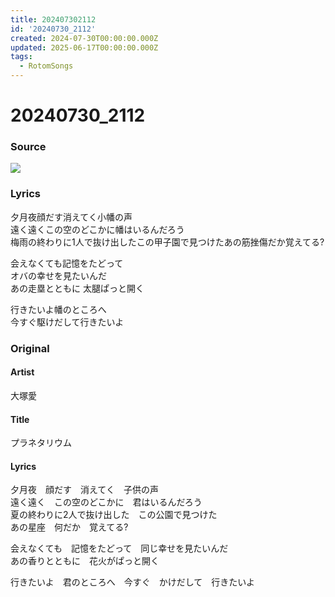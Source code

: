 ```yaml
---
title: 202407302112
id: '20240730_2112'
created: 2024-07-30T00:00:00.000Z
updated: 2025-06-17T00:00:00.000Z
tags:
  - RotomSongs
---
```

# 20240730_2112

### Source

![](https://x.com/Starlystrongest/status/1818258395738321162)

### Lyrics

夕月夜顔だす消えてく小幡の声  
遠く遠くこの空のどこかに幡はいるんだろう  
梅雨の終わりに1人で抜け出したこの甲子園で見つけたあの筋挫傷だか覚えてる?  

会えなくても記憶をたどって  
オバの幸せを見たいんだ  
あの走塁とともに 太腿ぱっと開く  

行きたいよ幡のところへ  
今すぐ駆けだして行きたいよ  

### Original

#### Artist

大塚愛

#### Title

プラネタリウム

#### Lyrics

夕月夜　顔だす　消えてく　子供の声  
遠く遠く　この空のどこかに　君はいるんだろう  
夏の終わりに2人で抜け出した　この公園で見つけた  
あの星座　何だか　覚えてる?  
  
会えなくても　記憶をたどって　同じ幸せを見たいんだ  
あの香りとともに　花火がぱっと開く  
  
行きたいよ　君のところへ　今すぐ　かけだして　行きたいよ  
